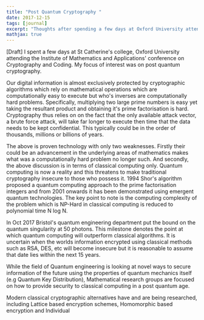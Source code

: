 ```yaml
---
title: "Post Quantum Cryptography "
date: 2017-12-15
tags: [journal]
excerpt: "Thoughts after spending a few days at Oxford University attending the IMA conference on Cryptography and Coding."
mathjax: true
---
```


[Draft] I spent a few days at St Catherine's college, Oxford University attending the Institute of Mathematics and Applications' conference on Cryptography and Coding. My focus of interest was on post quantum cryptography.

Our digital information is almost exclusively protected by cryptographic algorithms which rely on mathematical operations which are computationally easy to execute but who's inverses are computationally hard problems. Specifically, multiplying two large prime numbers is easy yet taking the resultant product and obtaining it's prime factorisation is hard. Cryptography thus relies on on the fact that the only available attack vector, a brute force attack, will take far longer to execute then time that the data needs to be kept confidential. This typically could be in the order of thousands, millions or billions of years.

The above is proven technology with only two weaknesses. Firstly their could be an advancement in the underlying areas of mathematics makes what was a computationally hard problem no longer such. And secondly, the above discussion is in terms of classical computing only. Quantum computing is now a reality and this threatens to make traditional cryptography insecure to those who possess it. 1994 Shor's algorithm proposed a quantum computing approach to the prime factorisation integers and from 2001 onwards it has been demonstrated using emergent quantum technologies. The key point to note is the computing complexity of the problem which is NP-Hard in classical computing is reduced to polynomial time N log N.

In Oct 2017 Bristol's quantum engineering department put the bound on the quantum singularity at 50 photons. This milestone denotes the point at which quantum computing will outperform classical algorithms. It is uncertain when the worlds information encrypted using classical methods such as RSA, DES, etc will become insecure but it is reasonable to assume that date lies within the next 15 years.

While the field of Quantum engineering is looking at novel ways to secure information of the future using the properties of quantum mechanics itself (e.g Quantum Key Distribution), Mathematical research groups are focused on how to provide security to classical computing in a post quantum age.

Modern classical cryptographic alternatives have and are being researched, including Lattice based encryption schemes, Homomorphic based encryption and Individual
